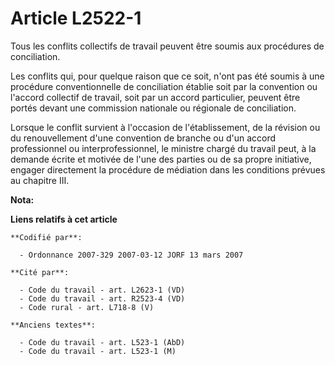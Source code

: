 # Article L2522-1

Tous les conflits collectifs de travail peuvent être soumis aux procédures de conciliation.

Les conflits qui, pour quelque raison que ce soit, n'ont pas été soumis à une procédure conventionnelle de conciliation
établie soit par la convention ou l'accord collectif de travail, soit par un accord particulier, peuvent être portés devant
une commission nationale ou régionale de conciliation.

Lorsque le conflit survient à l'occasion de l'établissement, de la révision ou du renouvellement d'une convention de branche
ou d'un accord professionnel ou interprofessionnel, le ministre chargé du travail peut, à la demande écrite et motivée de
l'une des parties ou de sa propre initiative, engager directement la procédure de médiation dans les conditions prévues au
chapitre III.

**Nota:**



**Liens relatifs à cet article**

	**Codifié par**:

	  - Ordonnance 2007-329 2007-03-12 JORF 13 mars 2007

	**Cité par**:

	  - Code du travail - art. L2623-1 (VD)
	  - Code du travail - art. R2523-4 (VD)
	  - Code rural - art. L718-8 (V)

	**Anciens textes**:

	  - Code du travail - art. L523-1 (AbD)
	  - Code du travail - art. L523-1 (M)

